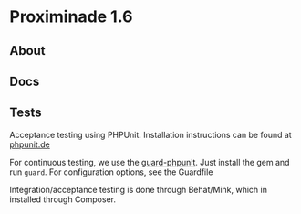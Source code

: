 Proximinade 1.6
===============

About
-----

Docs
----

Tests
-----
Acceptance testing using PHPUnit. Installation instructions can be found at [phpunit.de](http://www.phpunit.de/manual/3.6/en/installation.html)

For continuous testing, we use the [guard-phpunit](https://github.com/guard/guard-phpunit). Just install the gem and run `guard`. For configuration options, see the Guardfile

Integration/acceptance testing is done through Behat/Mink, which in installed through Composer.
